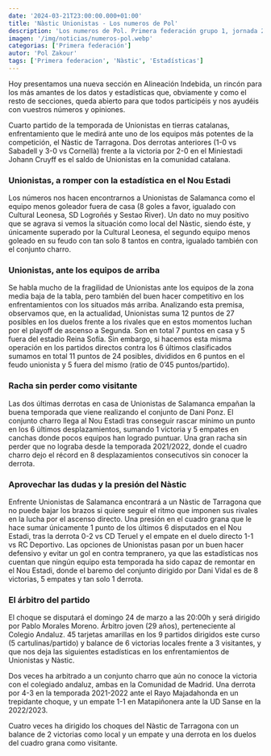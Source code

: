 ```yaml
---
date: '2024-03-21T23:00:00.000+01:00'
title: 'Nàstic Unionistas - Los numeros de Pol'
description: 'Los numeros de Pol. Primera federación grupo 1, jornada 29.'
imagen: '/img/noticias/numeros-pol.webp'
categorias: ['Primera federación']
autor: 'Pol Zakour'
tags: ['Primera federacion', 'Nàstic', 'Estadísticas']
---
```


Hoy presentamos una nueva sección en Alineación Indebida, un rincón para los más amantes de los datos y estadísticas que, obviamente y como el resto de secciones, queda abierto para que todos participéis y nos ayudéis con vuestros números y opiniones.

Cuarto partido de la temporada de Unionistas en tierras catalanas, enfrentamiento que le medirá ante uno de los equipos más potentes de la competición, el Nàstic de Tarragona. Dos derrotas anteriores (1-0 vs Sabadell y 3-0 vs Cornellà) frente a la victoria por 2-0 en el Miniestadi Johann Cruyff es el saldo de Unionistas en la comunidad catalana.

### Unionistas, a romper con la estadística en el Nou Estadi

Los números nos hacen encontrarnos a Unionistas de Salamanca como el equipo menos goleador fuera de casa (8 goles a favor, igualado con Cultural Leonesa, SD Logroñés y Sestao River). Un dato no muy positivo que se agrava si vemos la situación como local del Nàstic, siendo éste, y únicamente superado por la Cultural Leonesa, el segundo equipo menos goleado en su feudo con tan solo 8 tantos en contra, igualado también con el conjunto charro.

### Unionistas, ante los equipos de arriba

Se habla mucho de la fragilidad de Unionistas ante los equipos de la zona media baja de la tabla, pero también del buen hacer competitivo en los enfrentamientos con los situados más arriba. Analizando esta premisa, observamos que, en la actualidad, Unionistas suma 12 puntos de 27 posibles en los duelos frente a los rivales que en estos momentos luchan por el playoff de ascenso a Segunda. Son en total 7 puntos en casa y 5 fuera del estadio Reina Sofía. Sin embargo, si hacemos esta misma operación en los partidos directos contra los 6 últimos clasificados sumamos en total 11 puntos de 24 posibles, divididos en 6 puntos en el feudo unionista y 5 fuera del mismo (ratio de 0’45 puntos/partido).

### Racha sin perder como visitante

Las dos últimas derrotas en casa de Unionistas de Salamanca empañan la buena temporada que viene realizando el conjunto de Dani Ponz. El conjunto charro llega al Nou Estadi tras conseguir rascar mínimo un punto en los 6 últimos desplazamientos, sumando 1 victoria y 5 empates en canchas donde pocos equipos han logrado puntuar. Una gran racha sin perder que no lograba desde la temporada 2021/2022, donde el cuadro charro dejo el récord en 8 desplazamientos consecutivos sin conocer la derrota.

### Aprovechar las dudas y la presión del Nàstic

Enfrente Unionistas de Salamanca encontrará a un Nàstic de Tarragona que no puede bajar los brazos si quiere seguir el ritmo que imponen sus rivales en la lucha por el ascenso directo. Una presión en el cuadro grana que le hace sumar únicamente 1 punto de los últimos 6 disputados en el Nou Estadi, tras la derrota 0-2 vs CD Teruel y el empate en el duelo directo 1-1 vs RC Deportivo. Las opciones de Unionistas pasan por un buen hacer defensivo y evitar un gol en contra tempranero, ya que las estadísticas nos cuentan que ningún equipo esta temporada ha sido capaz de remontar en el Nou Estadi, donde el baremo del conjunto dirigido por Dani Vidal es de 8 victorias, 5 empates y tan solo 1 derrota.

### El árbitro del partido

El choque se disputará el domingo 24 de marzo a las 20:00h y será dirigido por Pablo Morales Moreno. Árbitro joven (29 años), perteneciente al Colegio Andaluz. 45 tarjetas amarillas en los 9 partidos dirigidos este curso (5 cartulinas/partido) y balance de 6 victorias locales frente a 3 visitantes, y que nos deja las siguientes estadísticas en los enfrentamientos de Unionistas y Nàstic.

Dos veces ha arbitrado a un conjunto charro que aún no conoce la victoria con el colegiado andaluz, ambas en la Comunidad de Madrid. Una derrota por 4-3 en la temporada 2021-2022 ante el Rayo Majadahonda en un trepidante choque, y un empate 1-1 en Matapiñonera ante la UD Sanse en la 2022/2023.

Cuatro veces ha dirigido los choques del Nàstic de Tarragona con un balance de 2 victorias como local y un empate y una derrota en los duelos del cuadro grana como visitante.
